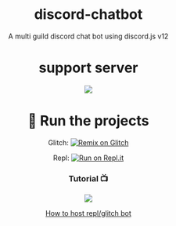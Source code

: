 <div align="center"> <h1>  discord-chatbot </h1>
<div align="center"> <p> A multi guild  discord chat bot  using discord.js v12 </p>
 
<div align="center"> <h1> support server </h1>
<div align="center"> <a href="https://discord.gg/uC5bAzvmX5"><img src="http://invidget.switchblade.xyz/uC5bAzvmX5"/></a>

<div align="center"> <h1>  💨 Run the projects </h1>

Glitch: [![Remix on Glitch](https://cdn.glitch.com/2703baf2-b643-4da7-ab91-7ee2a2d00b5b%2Fremix-button.svg)](https://glitch.com/edit/#!/import/github/Khanmanan/discord-chatbot)

Repl: [![Run on Repl.it](https://repl.it/badge/github/Khanmanan/discord-chatbot)](https://replit.com/github/Khanmanan/welcomer-bot-discord.js)
 
### Tutorial 📺


<div align="center"> <a href="https://youtube.com/cwkhan"><img src="https://media.discordapp.net/attachments/845342268834971648/870204690527305768/1627543356132.jpg"/></a>


[How to host repl/glitch bot](https://youtu.be/O24Q02LpFl4)


  
